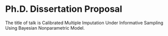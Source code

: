 # Ph.D. Dissertation Proposal
The title of talk is Calibrated Multiple Imputation Under Informative Sampling Using Bayesian Nonparametric Model. 
